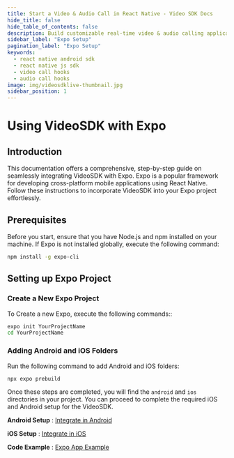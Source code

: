 ```yaml
---
title: Start a Video & Audio Call in React Native - Video SDK Docs
hide_title: false
hide_table_of_contents: false
description: Build customizable real-time video & audio calling applications in React Native Android SDK using Video SDK add live Video & Audio conferencing to your applications.
sidebar_label: "Expo Setup"
pagination_label: "Expo Setup"
keywords:
  - react native android sdk
  - react native js sdk
  - video call hooks
  - audio call hooks
image: img/videosdklive-thumbnail.jpg
sidebar_position: 1
---
```


# Using VideoSDK with Expo

## Introduction

This documentation offers a comprehensive, step-by-step guide on seamlessly integrating VideoSDK with Expo. Expo is a popular framework for developing cross-platform mobile applications using React Native. Follow these instructions to incorporate VideoSDK into your Expo project effortlessly.

## Prerequisites

Before you start, ensure that you have Node.js and npm installed on your machine. If Expo is not installed globally, execute the following command:

```bash
npm install -g expo-cli
```

## Setting up Expo Project

### Create a New Expo Project

To Create a new Expo, execute the following commands::

```bash
expo init YourProjectName
cd YourProjectName
```

### Adding Android and iOS Folders

Run the following command to add Android and iOS folders:

```bash
npx expo prebuild
```
Once these steps are completed, you will find the `android` and `ios` directories in your project. You can proceed to complete the required iOS and Android setup for the VideoSDK.

**Android Setup** : [Integrate in Android](./react-native-android-sdk)

**iOS Setup** : [Integrate in iOS](./react-native-ios-sdk)

**Code Example** : [Expo App Example](https://github.com/videosdk-live/quickstart/tree/main/expo-react-native-rtc)
